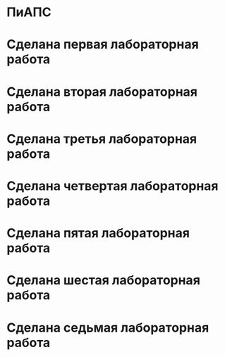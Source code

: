 ﻿# ПиАПС
# Сделана первая лабораторная работа
# Сделана вторая лабораторная работа
# Сделана третья лабораторная работа
# Сделана четвертая лабораторная работа
# Сделана пятая лабораторная работа
# Сделана шестая лабораторная работа
# Сделана седьмая лабораторная работа